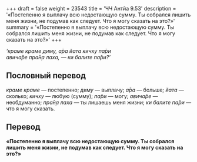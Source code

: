 +++
draft = false
weight = 23543
title = 'ЧЧ Антйа 9.53'
description = '«Постепенно я выплачу всю недостающую сумму. Ты собрался лишить меня жизни, не подумав как следует. Что я могу сказать на это?»'
summary = '«Постепенно я выплачу всю недостающую сумму. Ты собрался лишить меня жизни, не подумав как следует. Что я могу сказать на это?»'
+++

_‘краме краме диму, а̄ра йата кичху па̄ри  
авича̄ре пра̄н̣а лаха, — ки балите па̄ри?’_

## Пословный перевод

_краме_ _краме_ — постепенно; _диму_ — выплачу; _а̄ра_ — больше; _йата_ — сколько; _кичху_ — любую (сумму); _па̄ри_ — могу; _авича̄ре_ — необдуманно; _пра̄н̣а_ _лаха_ — ты лишаешь меня жизни; _ки_ _балите_ _па̄ри_ — что я могу сказать.

## Перевод

**«Постепенно я выплачу всю недостающую сумму. Ты собрался лишить меня жизни, не подумав как следует. Что я могу сказать на это?»**
